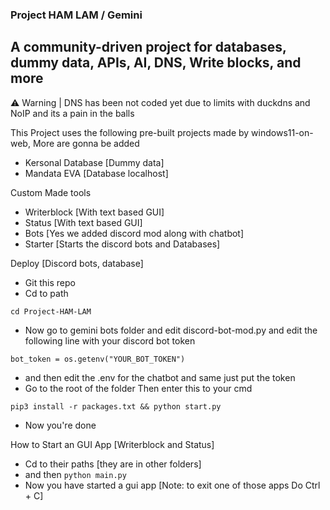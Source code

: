 ### Project HAM LAM / Gemini
## A community-driven project for databases, dummy data, APIs, AI, DNS, Write blocks, and more

⚠ Warning | DNS has been not coded yet due to limits with duckdns and NoIP and its a pain in the balls

This Project uses the following pre-built projects made by windows11-on-web, More are gonna be added
- Kersonal Database [Dummy data]
- Mandata EVA [Database localhost]

Custom Made tools
- Writerblock [With text based GUI]
- Status [With text based GUI]
- Bots [Yes we added discord mod along with chatbot]
- Starter [Starts the discord bots and Databases]

Deploy [Discord bots, database]
- Git this repo
- Cd to path

```cd Project-HAM-LAM```

- Now go to gemini bots folder and edit discord-bot-mod.py and edit the following line with your discord bot token

```bot_token = os.getenv("YOUR_BOT_TOKEN")```

- and then edit the .env for the chatbot and same just put the token
- Go to the root of the folder Then enter this to your cmd

```pip3 install -r packages.txt && python start.py```

- Now you're done

How to Start an GUI App [Writerblock and Status]
- Cd to their paths [they are in other folders]
- and then 
```python main.py```  
- Now you have started a gui app [Note: to exit one of those apps Do Ctrl + C]

